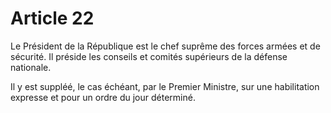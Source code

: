 # Article 22

Le Président de la République est le chef suprême des forces armées et de sécurité.
Il préside les conseils et comités supérieurs de la défense nationale.

Il y est suppléé, le cas échéant, par le Premier Ministre, sur une habilitation expresse et pour un ordre du jour déterminé.

